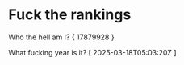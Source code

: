 # Fuck the rankings

Who the hell am I?
{ 17879928 }

What fucking year is it?
[ 2025-03-18T05:03:20Z ]
